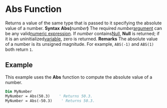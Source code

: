 
# Abs Function



Returns a value of the same type that is passed to it specifying the absolute value of a number.
 **Syntax**
 **Abs(**_number_**)**
The required  _number_[argument](b8bdf64f-5920-1ae9-16d0-b26d09524a30.md) can be any valid[numeric expression](b8bdf64f-5920-1ae9-16d0-b26d09524a30.md). If  _number_ contains[Null](b8bdf64f-5920-1ae9-16d0-b26d09524a30.md),  **Null** is returned; if it is an uninitialized[variable](b8bdf64f-5920-1ae9-16d0-b26d09524a30.md), zero is returned.
 **Remarks**
The absolute value of a number is its unsigned magnitude. For example,  `ABS(-1)` and `ABS(1)` both return `1`.

## Example

This example uses the  **Abs** function to compute the absolute value of a number.


```vb
Dim MyNumber
MyNumber = Abs(50.3)    ' Returns 50.3.
MyNumber = Abs(-50.3)    ' Returns 50.3.
```

